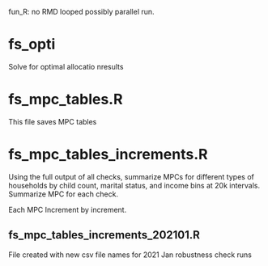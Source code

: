 fun_R: no RMD looped possibly parallel run.


# fs_opti

Solve for optimal allocatio nresults


# fs_mpc_tables.R

This file saves MPC tables


# fs_mpc_tables_increments.R

Using the full output of all checks, summarize MPCs for different types of households by child count, marital status, and income bins at 20k intervals. Summarize MPC for each check.

Each MPC Increment by increment.

## fs_mpc_tables_increments_202101.R

File created with new csv file names for 2021 Jan robustness check runs
